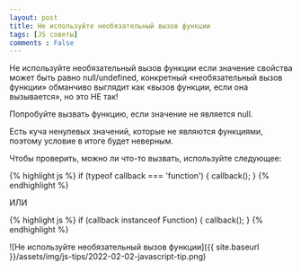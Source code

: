 ```yaml
---
layout: post
title: Не используйте необязательный вызов функции
tags: [JS советы]
comments : False
---
```


Не используйте необязательный вызов функции если значение свойства может быть равно null/undefined, конкретный 
«необязательный вызов функции» обманчиво выглядит как «вызов функции, если она вызывается», но это НЕ так!

Попробуйте вызвать функцию, если значение не является null.

Есть куча ненулевых значений, которые не являются функциями, поэтому условие в итоге будет неверным.

Чтобы проверить, можно ли что-то вызвать, используйте следующее:

{% highlight js %}
if (typeof callback === 'function') { 
    callback(); 
}
{% endhighlight %}

ИЛИ

{% highlight js %}
if (callback instanceof Function) { 
    callback(); 
}
{% endhighlight %}

![Не используйте необязательный вызов функции]({{ site.baseurl }}/assets/img/js-tips/2022-02-02-javascript-tip.png)

